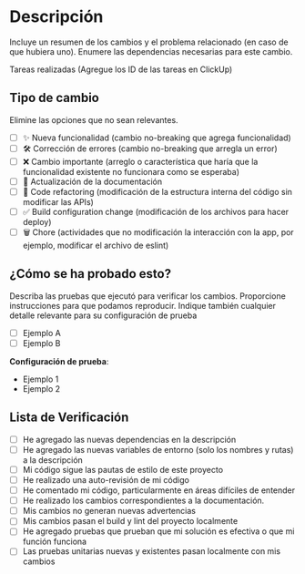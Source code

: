 # Descripción

Incluye un resumen de los cambios y el problema relacionado (en caso de que hubiera uno). Enumere las dependencias necesarias para este cambio.

Tareas realizadas (Agregue los ID de las tareas en ClickUp)

## Tipo de cambio

Elimine las opciones que no sean relevantes.

- [ ] ✨ Nueva funcionalidad (cambio no-breaking que agrega funcionalidad)
- [ ] 🛠️ Corrección de errores (cambio no-breaking que arregla un error)
- [ ] ❌ Cambio importante (arreglo o característica que haría que la funcionalidad existente no funcionara como se esperaba)
- [ ] 📝 Actualización de la documentación
- [ ] 🧹 Code refactoring (modificación de la estructura interna del código sin modificar las APIs)
- [ ] ✅ Build configuration change (modificación de los archivos para hacer deploy)
- [ ] 🗑️ Chore (actividades que no modificación la interacción con la app, por ejemplo, modificar el archivo de eslint)

## ¿Cómo se ha probado esto?

Describa las pruebas que ejecutó para verificar los cambios. Proporcione instrucciones para que podamos reproducir. Indique también cualquier detalle relevante para su configuración de prueba

- [ ] Ejemplo A
- [ ] Ejemplo B

**Configuración de prueba**:

- Ejemplo 1
- Ejemplo 2

## Lista de Verificación

- [ ] He agregado las nuevas dependencias en la descripción
- [ ] He agregado las nuevas variables de entorno (solo los nombres y rutas) a la descripción
- [ ] Mi código sigue las pautas de estilo de este proyecto
- [ ] He realizado una auto-revisión de mi código
- [ ] He comentado mi código, particularmente en áreas difíciles de entender
- [ ] He realizado los cambios correspondientes a la documentación.
- [ ] Mis cambios no generan nuevas advertencias
- [ ] Mis cambios pasan el build y lint del proyecto localmente
- [ ] He agregado pruebas que prueban que mi solución es efectiva o que mi función funciona
- [ ] Las pruebas unitarias nuevas y existentes pasan localmente con mis cambios
